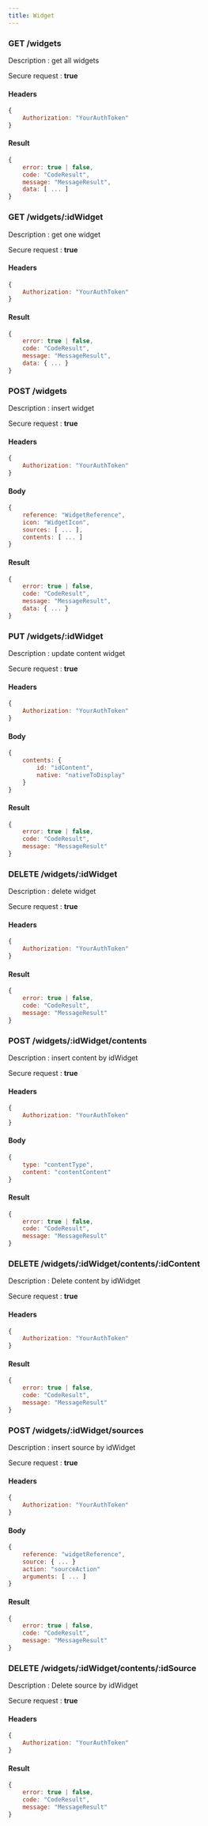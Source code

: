 ```yaml
---
title: Widget
---
```


### **GET** /widgets 

Description : get all widgets

Secure request : **true**

#### Headers 

```js 
{
    Authorization: "YourAuthToken"
}
```


#### Result 

```js 
{
    error: true | false,
    code: "CodeResult",
    message: "MessageResult",
    data: [ ... ]
}
```

### **GET** /widgets/:idWidget

Description : get one widget

Secure request : **true**

#### Headers 

```js 
{
    Authorization: "YourAuthToken"
}
```

#### Result 

```js 
{
    error: true | false,
    code: "CodeResult",
    message: "MessageResult",
    data: { ... }
}
```

### **POST** /widgets

Description : insert widget

Secure request : **true**

#### Headers 

```js 
{
    Authorization: "YourAuthToken"
}
```

#### Body 

```js 
{
    reference: "WidgetReference",
    icon: "WidgetIcon",
    sources: [ ... ],
    contents: [ ... ]
}
```

#### Result 

```js 
{
    error: true | false,
    code: "CodeResult",
    message: "MessageResult",
    data: { ... }
}
```

### **PUT** /widgets/:idWidget

Description : update content widget

Secure request : **true**

#### Headers 

```js 
{
    Authorization: "YourAuthToken"
}
```

#### Body 

```js 
{
    contents: {
        id: "idContent",
        native: "nativeToDisplay"
    }
}
```

#### Result 

```js 
{
    error: true | false,
    code: "CodeResult",
    message: "MessageResult"
}
```

### **DELETE** /widgets/:idWidget

Description : delete widget

Secure request : **true**

#### Headers 

```js 
{
    Authorization: "YourAuthToken"
}
```


#### Result 

```js 
{
    error: true | false,
    code: "CodeResult",
    message: "MessageResult"
}
```

### **POST** /widgets/:idWidget/contents

Description : insert content by idWidget

Secure request : **true**

#### Headers 

```js 
{
    Authorization: "YourAuthToken"
}
```

#### Body 

```js 
{
    type: "contentType",
    content: "contentContent"
}
```

#### Result 

```js 
{
    error: true | false,
    code: "CodeResult",
    message: "MessageResult"
}
```

### **DELETE** /widgets/:idWidget/contents/:idContent

Description : Delete content by idWidget

Secure request : **true**

#### Headers 

```js 
{
    Authorization: "YourAuthToken"
}
```

#### Result 

```js 
{
    error: true | false,
    code: "CodeResult",
    message: "MessageResult"
}
```

### **POST** /widgets/:idWidget/sources

Description : insert source by idWidget

Secure request : **true**

#### Headers 

```js 
{
    Authorization: "YourAuthToken"
}
```

#### Body 

```js 
{
    reference: "widgetReference",
    source: { ... }
    action: "sourceAction"
    arguments: [ ... ]
}
```

#### Result 

```js 
{
    error: true | false,
    code: "CodeResult",
    message: "MessageResult"
}
```

### **DELETE** /widgets/:idWidget/contents/:idSource

Description : Delete source by idWidget

Secure request : **true**

#### Headers 

```js 
{
    Authorization: "YourAuthToken"
}
```

#### Result 

```js 
{
    error: true | false,
    code: "CodeResult",
    message: "MessageResult"
}
```